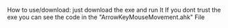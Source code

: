 How to use/download:
just download the exe and run It 
If you dont trust the exe you can see the code in the "ArrowKeyMouseMovement.ahk" File
